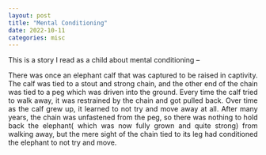 ```yaml
---
layout: post
title: "Mental Conditioning"
date: 2022-10-11
categories: misc
---
```


<style>body {text-align: justify}</style>

This is a story I read as a child about mental conditioning –

There was once an elephant calf that was captured to be raised in captivity. The calf was tied to a stout and strong chain, and the other end of the chain was tied to a peg which was driven into the ground. Every time the calf tried to walk away, it was restrained by the chain and got pulled back. Over time as the calf grew up, it learned to not try and move away at all. After many years, the chain was unfastened from the peg, so there was nothing to hold back the elephant( which was now fully grown and quite strong) from walking away, but the mere sight of the chain tied to its leg had conditioned the elephant to not try and move.
